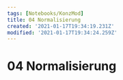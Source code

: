 ```yaml
---
tags: [Notebooks/KonzMod]
title: 04 Normalisierung
created: '2021-01-17T19:34:19.231Z'
modified: '2021-01-17T19:34:24.259Z'
---
```


# 04 Normalisierung

